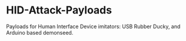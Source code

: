 # HID-Attack-Payloads
Payloads for Human Interface Device imitators: USB Rubber Ducky, and Arduino based demonseed.
